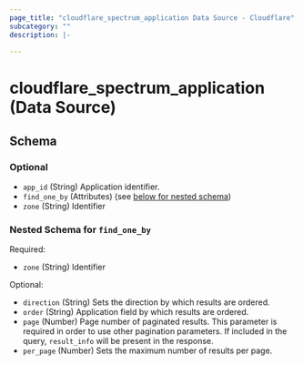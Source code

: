 ```yaml
---
page_title: "cloudflare_spectrum_application Data Source - Cloudflare"
subcategory: ""
description: |-
  
---
```


# cloudflare_spectrum_application (Data Source)




<!-- schema generated by tfplugindocs -->
## Schema

### Optional

- `app_id` (String) Application identifier.
- `find_one_by` (Attributes) (see [below for nested schema](#nestedatt--find_one_by))
- `zone` (String) Identifier

<a id="nestedatt--find_one_by"></a>
### Nested Schema for `find_one_by`

Required:

- `zone` (String) Identifier

Optional:

- `direction` (String) Sets the direction by which results are ordered.
- `order` (String) Application field by which results are ordered.
- `page` (Number) Page number of paginated results. This parameter is required in order to use other pagination parameters. If included in the query, `result_info` will be present in the response.
- `per_page` (Number) Sets the maximum number of results per page.


